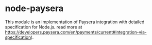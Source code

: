 # node-paysera

This module is an implementation of Paysera integration with detailed specification for Node.js.
read more at https://developers.paysera.com/en/payments/current#integration-via-specification).
